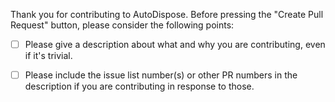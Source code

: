 Thank you for contributing to AutoDispose. Before pressing the "Create Pull Request" button, please consider the following points: 

  - [ ] Please give a description about what and why you are contributing, even if it's trivial.

  - [ ] Please include the issue list number(s) or other PR numbers in the description if you are contributing in response to those.
